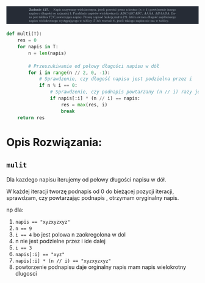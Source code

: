 <picture>
  <source srcset="../../srt/zbior_zadan/127.png" media="(prefers-color-scheme: light)">
  <source srcset="../../srt/zbior_zadan/black_127.png" media="(prefers-color-scheme: dark)">
  <img src="../../srt/zbior_zadan/black_127.png" alt="zadanie 127">
</picture>

```python
def multi(T):
    res = 0 
    for napis in T:
        n = len(napis)

        # Przeszukiwanie od połowy długości napisu w dół
        for i in range(n // 2, 0, -1):
            # Sprawdzenie, czy długość napisu jest podzielna przez i
            if n % i == 0:
                # Sprawdzenie, czy podnapis powtarzany (n // i) razy jest równy oryginalnemu napisowi
                if napis[:i] * (n // i) == napis:
                    res = max(res, i)
                    break
    return res
```

# Opis Rozwiązania:
## `mulit`
Dla kazdego napisu iterujemy od połowy długości napisu w dół.

W każdej iteracji tworzę podnapis od 0 do bieżącej pozycji iteracji, sprawdzam, czy powtarzając podnapis , otrzymam oryginalny napis.

np dla:
1. `napis == "xyzxyzxyz"`
2. `n == 9`
3. `i == 4` bo jest polowa n zaokregolona w dol 
4. n nie jest podzielne przez i ide dalej
5. `i == 3`
6. `napis[:i] == "xyz"`
7. `napis[:i] * (n // i) == "xyzxyzxyz"`
8. powtorzenie podnapisu daje orginalny napis mam napis wielokrotny dlugosci
